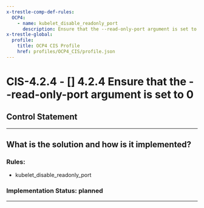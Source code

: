 ```yaml
---
x-trestle-comp-def-rules:
  OCP4:
    - name: kubelet_disable_readonly_port
      description: Ensure that the --read-only-port argument is set to 0
x-trestle-global:
  profile:
    title: OCP4 CIS Profile
    href: profiles/OCP4_CIS/profile.json
---
```


# CIS-4.2.4 - \[\] 4.2.4 Ensure that the --read-only-port argument is set to 0

## Control Statement

______________________________________________________________________

## What is the solution and how is it implemented?

<!-- For implementation status enter one of: implemented, partial, planned, alternative, not-applicable -->

<!-- Note that the list of rules under ### Rules: is read-only and changes will not be captured after assembly to JSON -->

<!-- Add control implementation description here for control: CIS-4.2.4 -->

### Rules:

  - kubelet_disable_readonly_port

### Implementation Status: planned

______________________________________________________________________
